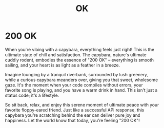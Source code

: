 ﻿---
category: 2xx
code: 200
cover: https://firebasestorage.googleapis.com/v0/b/capy-http.appspot.com/o/Capy-200-750x600.webp?alt=media
thumbnail: https://firebasestorage.googleapis.com/v0/b/capy-http.appspot.com/o/Capy-200-250x200.webp?alt=media
coverAlt: OK
description: OK
pubDate: 2014-06-01
tags:
- 2xx
title: OK
---


# 200 OK

When you're vibing with a capybara, everything feels just right! This is the ultimate state of chill and satisfaction. The capybara, nature's ultimate cuddly rodent, embodies the essence of "200 OK" – everything is smooth sailing, and your heart is as light as a feather in a breeze.

Imagine lounging by a tranquil riverbank, surrounded by lush greenery, while a curious capybara meanders over, giving you that sweet, wholesome gaze. It's the moment when your code compiles without errors, your favorite song is playing, and you have a warm drink in hand. This isn't just a status code; it's a lifestyle.

So sit back, relax, and enjoy this serene moment of ultimate peace with your favorite floppy-eared friend. Just like a successful API response, this capybara you're scratching behind the ear can deliver pure joy and happiness. Let the world know that today, you're feeling "200 OK"!






